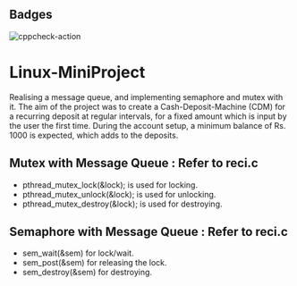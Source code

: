 ## Badges
![cppcheck-action](https://github.com/99002574/Linux-MiniProject/workflows/cppcheck-action/badge.svg?branch=master)

# Linux-MiniProject
Realising a message queue, and implementing semaphore and mutex with it. The aim of the project was to create a Cash-Deposit-Machine (CDM) for a recurring deposit at regular intervals, for a fixed amount which is input by the user the first time. During the account setup, a minimum balance of Rs. 1000 is expected, which adds to the deposits.

## Mutex with Message Queue : Refer to reci.c
*  pthread_mutex_lock(&lock); is used for locking.
*  pthread_mutex_unlock(&lock); is used for unlocking.
*  pthread_mutex_destroy(&lock); is used for destroying.

## Semaphore with Message Queue : Refer to reci.c
*  sem_wait(&sem) for lock/wait.
*  sem_post(&sem) for releasing the lock.
*  sem_destroy(&sem) for destroying.

